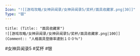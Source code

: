 ```yaml
---
Icon: "![[游戏攻略/女神异闻录/女神异闻录5/奖杯/面具收藏家.png|30]]"
Type: "银"
---
```

```ad-common-silver-trophy
title: (Title:: "面具收藏家")
![[游戏攻略/女神异闻录/女神异闻录5/奖杯/面具收藏家.png|100]]
(Comment:: "人格面具登錄率達到１００％")
```

#女神异闻录5 #奖杯 #银
